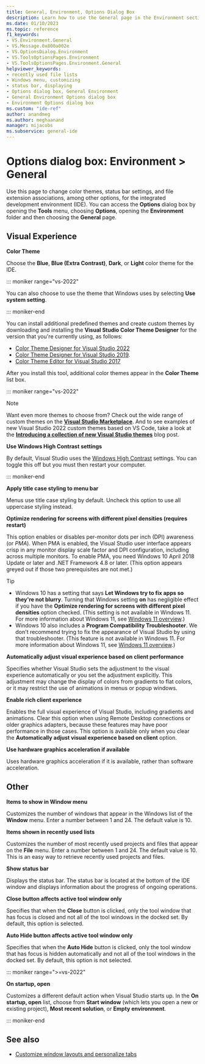 ```yaml
---
title: General, Environment, Options Dialog Box
description: Learn how to use the General page in the Environment section to change color themes, status bar settings, file extension associations, and more for the IDE.
ms.date: 01/10/2023
ms.topic: reference
f1_keywords:
- VS.Environment.General
- VS.Message.0x800a002e
- VS.OptionsDialog.Environment
- VS.ToolsOptionsPages.Environment
- VS.ToolsOptionsPages.Environment.General
helpviewer_keywords:
- recently used file lists
- Windows menu, customizing
- status bar, displaying
- Options dialog box, General Environment
- General Environment Options dialog box
- Environment Options dialog box
ms.custom: "ide-ref"
author: anandmeg
ms.author: meghaanand
manager: mijacobs
ms.subservice: general-ide
---
```

# Options dialog box: Environment \> General

Use this page to change color themes, status bar settings, and file extension associations, among other options, for the integrated development environment (IDE). You can access the **Options** dialog box by opening the **Tools** menu, choosing **Options**, opening the **Environment** folder and then choosing the **General** page.

## Visual Experience

**Color Theme**

Choose the **Blue**, **Blue (Extra Contrast)**, **Dark**, or **Light** color theme for the IDE.

::: moniker range="vs-2022"

You can also choose to use the theme that Windows uses by selecting **Use system setting**.

::: moniker-end

You can install additional predefined themes and create custom themes by downloading and installing the **Visual Studio Color Theme Designer** for the version that you're currently using, as follows:

- [Color Theme Designer for Visual Studio 2022](https://marketplace.visualstudio.com/items?itemName=idex.colorthemedesigner2022)
- [Color Theme Designer for Visual Studio 2019](https://marketplace.visualstudio.com/items?itemName=ms-madsk.ColorThemeDesigner).
- [Color Theme Editor for Visual Studio 2017](https://marketplace.visualstudio.com/items?itemName=VisualStudioPlatformTeam.VisualStudio2017ColorThemeEditor)

After you install this tool, additional color themes appear in the **Color Theme** list box.

::: moniker range="vs-2022"

> [!NOTE]
> Want even more themes to choose from? Check out the wide range of custom themes on the [**Visual Studio Marketplace**](https://marketplace.visualstudio.com/search?target=VS&category=Tools&vsVersion=&subCategory=Themes&sortBy=Installs). And to see examples of new Visual Studio 2022 custom themes based on VS Code, take a look at the [**Introducing a collection of new Visual Studio themes**](https://devblogs.microsoft.com/visualstudio/custom-themes/) blog post.

**Use Windows High Contrast settings**

By default, Visual Studio uses the [Windows High Contrast](/windows/compatibility/high-contrast-mode/) settings. You can toggle this off but you must then restart your computer.

::: moniker-end

**Apply title case styling to menu bar**

Menus use title case styling by default. Uncheck this option to use all uppercase styling instead.

**Optimize rendering for screens with different pixel densities (requires restart)**

This option enables or disables per-monitor dots per inch (DPI) awareness (or *PMA*). When PMA is enabled, the Visual Studio user interface appears crisp in any monitor display scale factor and DPI configuration, including across multiple monitors. To enable PMA, you need Windows 10 April 2018 Update or later and .NET Framework 4.8 or later. (This option appears greyed out if those two prerequisites are not met.)

> [!TIP]
> - Windows 10 has a setting that says **Let Windows try to fix apps so they're not blurry**. Turning that Windows setting **on** has negligible effect if you have the **Optimize rendering for screens with different pixel densities** option checked. (This setting is not available in Windows 11. For more information about Windows 11, see [Windows 11 overview](/windows/whats-new/windows-11-overview).)
> - Windows 10 also includes a **Program Compatibility Troubleshooter**. We don't recommend trying to fix the appearance of Visual Studio by using that troubleshooter. (This feature is not available in Windows 11. For more information about Windows 11, see [Windows 11 overview](/windows/whats-new/windows-11-overview).)

**Automatically adjust visual experience based on client performance**

Specifies whether Visual Studio sets the adjustment to the visual experience automatically or you set the adjustment explicitly. This adjustment may change the display of colors from gradients to flat colors, or it may restrict the use of animations in menus or popup windows.

**Enable rich client experience**

Enables the full visual experience of Visual Studio, including gradients and animations. Clear this option when using Remote Desktop connections or older graphics adapters, because these features may have poor performance in those cases. This option is available only when you clear the **Automatically adjust visual experience based on client** option.

**Use hardware graphics acceleration if available**

Uses hardware graphics acceleration if it is available, rather than software acceleration.

## Other

**Items to show in Window menu**

Customizes the number of windows that appear in the Windows list of the **Window** menu. Enter a number between 1 and 24. The default value is 10.

**Items shown in recently used lists**

Customizes the number of most recently used projects and files that appear on the **File** menu. Enter a number between 1 and 24. The default value is 10. This is an easy way to retrieve recently used projects and files.

**Show status bar**

Displays the status bar. The status bar is located at the bottom of the IDE window and displays information about the progress of ongoing operations.

**Close button affects active tool window only**

Specifies that when the **Close** button is clicked, only the tool window that has focus is closed and not all of the tool windows in the docked set. By default, this option is selected.

**Auto Hide button affects active tool window only**

Specifies that when the **Auto Hide** button is clicked, only the tool window that has focus is hidden automatically and not all of the tool windows in the docked set. By default, this option is not selected.

::: moniker range=">=vs-2022"

**On startup, open**

Customizes a different default action when Visual Studio starts up. In the **On startup, open** list, choose from **Start window** (which lets you open a new or existing project), **Most recent solution**, or **Empty environment**.

::: moniker-end

## See also

- [Customize window layouts and personalize tabs](../../ide/customizing-window-layouts-in-visual-studio.md)

